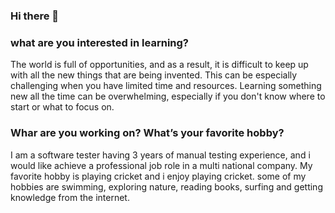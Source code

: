 ### Hi there 👋


   ### what are you interested in learning?
The world is full of opportunities, and as a result, it is difficult to keep up with all the new things that are being invented. This can be especially challenging when you have limited time and resources. Learning something new all the time can be overwhelming, especially if you don't know where to start or what to focus on.

   ### Whar are you working on? What’s your favorite hobby?
    
  I am a software tester having 3 years of manual testing experience, and i would like achieve a professional job role in a multi national company. My favorite hobby is playing cricket and i enjoy playing cricket. some of my hobbies are swimming, exploring nature, reading books, surfing and getting knowledge from the internet.







